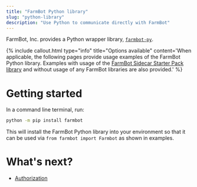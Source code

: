 ```yaml
---
title: "FarmBot Python library"
slug: "python-library"
description: "Use Python to communicate directly with FarmBot"
---
```


FarmBot, Inc. provides a Python wrapper library, [`farmbot-py`](https://github.com/FarmBot/farmbot-py).

{%
include callout.html
type="info"
title="Options available"
content='When applicable, the following pages provide usage examples of the FarmBot Python library. Examples with usage of the [FarmBot Sidecar Starter Pack library](./sidecar-starter-pack.md) and without usage of any FarmBot libraries are also provided.'
%}

# Getting started

In a command line terminal, run:
```bash
python -m pip install farmbot
```

This will install the FarmBot Python library into your environment so that it can be used via `from farmbot import Farmbot` as shown in examples.

# What's next?

 * [Authorization](authorization.md)
